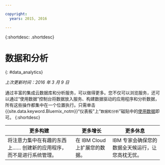 ```yaml
---

copyright:
  years: 2015, 2016

---
```


{:shortdesc: .shortdesc} 

# 数据和分析
{: #data_analytics}

*上次更新时间：2016 年 3 月 9 日*

通过丰富的集成云数据库和分析服务，可以做得更多。您不仅可以浏览服务，还可以通过“使用数据”控制台将数据放入服务、构建数据驱动的应用程序和分析数据，所有这些操作都集中在一个位置执行。只需单击 {{site.data.keyword.Bluemix_notm}}“仪表板”上“`数据和分析`”磁贴中的[使用数据](https://console.ng.bluemix.net/data/services/)即可。
{:shortdesc}


更多构建 | 更多增长 | 更多休息
---- | ---- | ----
将注意力集中在有趣的东西上…… 创建新的应用程序，而不是进行系统管理。 | 在 IBM Cloud 上扩展您的数据。 | IBM 专家会确保您的数据全天候运行，让您高枕无忧。
